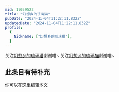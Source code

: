 ```yaml
---
mid: 17059522
title: "幻想乡的琉璃猫"
pubDate: "2024-11-04T11:22:11.832Z"
updatedDate: "2024-11-04T11:22:11.832Z"
profile:
  {
    Nickname: ["幻想乡的琉璃猫"],
  }
---
```


关注[幻想乡的琉璃猫](https://space.bilibili.com/17059522)谢谢喵~ 关注[幻想乡的琉璃猫](https://space.bilibili.com/17059522)谢谢喵~

## 此条目有待补充
你可以在[这里](https://github.com/Yuhanawa/VTuber.ICU-Content/edit/master/v/幻想乡的琉璃猫/index.md)编辑本文
